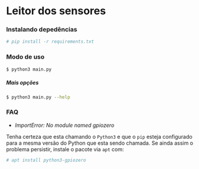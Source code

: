 # Leitor dos sensores

### Instalando depedências

```bash
# pip install -r requirements.txt
```

### Modo de uso

```bash
$ python3 main.py
```

##### Mais opções

```bash
$ python3 main.py --help
```

### FAQ


- *ImportError: No module named gpiozero*

Tenha certeza que esta chamando o `Python3` e que o `pip` esteja configurado para a mesma versão do Python que
esta sendo chamada. Se ainda assim o problema persistir, instale o pacote via `apt` com:

```bash
# apt install python3-gpiozero
```